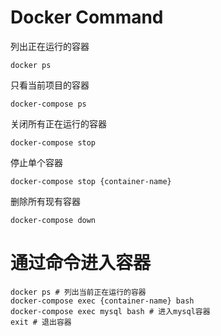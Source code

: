 # Docker Command

列出正在运行的容器

```docker
docker ps
```

只看当前项目的容器

```docker
docker-compose ps
```

关闭所有正在运行的容器

```docker
docker-compose stop
```

停止单个容器

```docker
docker-compose stop {container-name}
```

删除所有现有容器

```docker
docker-compose down
```



# 通过命令进入容器

```docker
docker ps # 列出当前正在运行的容器
docker-compose exec {container-name} bash
docker-compose exec mysql bash # 进入mysql容器
exit # 退出容器
```


